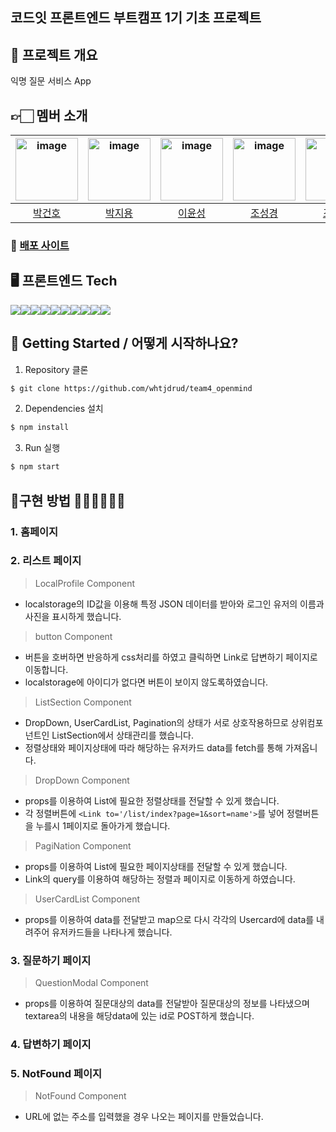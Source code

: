## 코드잇 프론트엔드 부트캠프 1기 기초 프로젝트

## 📜 프로젝트 개요

익명 질문 서비스 App

## 👉🏻 멤버 소개

| <img width="100"  alt="image" src="https://avatars.githubusercontent.com/u/102002013?v=4"> | <img width="100" alt="image" src="https://media.discordapp.net/attachments/1187367966237532240/1201753397985030164/ee7ae933e1fc9f16.jpg?ex=65caf711&is=65b88211&hm=096f35503d96fb647a710e6f888e08d94828d872a51efb6e1a8c53c85ec5872c&=&format=webp"> | <img width="100" alt="image" src='https://avatars.githubusercontent.com/u/135799803?v=4'> | <img width="100"  alt="image" src="https://github.com/mingzzi96/js-deep-dive-study/assets/134386378/49168e9e-0162-49a6-b80e-95a52b60eb45"> | <img width="100" alt="image" src="https://avatars.githubusercontent.com/u/126558640?v=4"> |
| :-: | :-: | :-: | :-: | :-: |
| [박건호](https://github.com/pgunoya) | [박지용](https://github.com/jiyong0106) | [이윤성](https://github.com/yunsunglee2) | [조성경](https://github.com/whtjdrud) | [조현진](https://github.com/ahrrrl) |

### 🔗 [배포 사이트](https://mokoko-openmind.netlify.app/)

## 🖥️ 프론트엔드 Tech

<div style="display:flex"> 
    <img src="https://img.shields.io/badge/html-E34F26?style=for-the-badge&logo=html5&logoColor=white"/>
  	<img src="https://img.shields.io/badge/css-1572B6?style=for-the-badge&logo=css3&logoColor=white">
    <img src="https://img.shields.io/badge/javascript-F7DF1E?style=for-the-badge&logo=javascript&logoColor=black">
    <img src="https://img.shields.io/badge/React-61DAFB?style=for-the-badge&logo=React&logoColor=white"/>
    <img src="https://img.shields.io/badge/Styledcomponents-DB7093?style=for-the-badge&logo=Styledcomponents&logoColor=white"/>
    <img src="https://img.shields.io/badge/React router-CA4245?style=for-the-badge&logo=Reactrouter&logoColor=white"/> 
    <img src="https://img.shields.io/badge/github-181717?style=for-the-badge&logo=github&logoColor=white"> 
    <img src="https://img.shields.io/badge/eslint-4B32C3?style=for-the-badge&logo=eslint&logoColor=white">
    <img src="https://img.shields.io/badge/prettier-F7B93E?style=for-the-badge&logo=prettier&logoColor=white">
    <img src="https://img.shields.io/badge/axios-DA291C?style=for-the-badge&logo=axios&logoColor=white">
</div>

## 📍 Getting Started / 어떻게 시작하나요?

1. Repository 클론

```sh
$ git clone https://github.com/whtjdrud/team4_openmind
```

2. Dependencies 설치

```sh
$ npm install
```

3. Run 실행

```sh
$ npm start
```

## 🔧구현 방법 🦖🦕🐳🐬🐊🐷

### 1. 홈페이지

### 2. 리스트 페이지

> LocalProfile Component

- localstorage의 ID값을 이용해 특정 JSON 데이터를 받아와 로그인 유저의 이름과 사진을 표시하게 했습니다.

> button Component

- 버튼을 호버하면 반응하게 css처리를 하였고 클릭하면 Link로 답변하기 페이지로 이동합니다.
- localstorage에 아이디가 없다면 버튼이 보이지 않도록하였습니다.

> ListSection Component

- DropDown, UserCardList, Pagination의 상태가 서로 상호작용하므로 상위컴포넌트인 ListSection에서 상태관리를 했습니다.
- 정렬상태와 페이지상태에 따라 해당하는 유저카드 data를 fetch를 통해 가져옵니다.

> DropDown Component

- props를 이용하여 List에 필요한 정렬상태를 전달할 수 있게 했습니다.
- 각 정렬버튼에 `<Link to='/list/index?page=1&sort=name'>`를 넣어 정렬버튼을 누를시 1페이지로 돌아가게 했습니다.

> PagiNation Component

- props를 이용하여 List에 필요한 페이지상태를 전달할 수 있게 했습니다.
- Link의 query를 이용하여 해당하는 정렬과 페이지로 이동하게 하였습니다.

> UserCardList Component

- props를 이용하여 data를 전달받고 map으로 다시 각각의 Usercard에 data를 내려주어 유저카드들을 나타나게 했습니다.

### 3. 질문하기 페이지

> QuestionModal Component

- props를 이용하여 질문대상의 data를 전달받아 질문대상의 정보를 나타냈으며 textarea의 내용을 해당data에 있는 id로 POST하게 했습니다.

### 4. 답변하기 페이지

### 5. NotFound 페이지

> NotFound Component

- URL에 없는 주소를 입력했을 경우 나오는 페이지를 만들었습니다.
